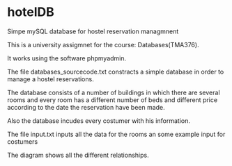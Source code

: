 # hotelDB
Simpe mySQL database for hostel reservation managmnent


This is a university assigmnet for the course: Databases(TMA376).

It works using the software phpmyadmin.

The file databases_sourcecode.txt constracts a simple database in order to manage a hostel reservations.

The database consists of a number of buildings in which there are several rooms and every 
room has a different number of beds and different price according to the date the reservation
have been made.

Also the database incudes every costumer with his information.

The file input.txt inputs all the data for the rooms an some example input for costumers

The diagram shows all the different relationships.

